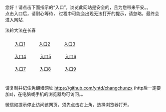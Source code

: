 您好！请点击下面指示的“入口”，浏览此网站是安全的，且为您带来平安。。 <br/>
点击入口后，请耐心等待， 过程中可能会出现无法打开的提示，请忽略，最终会进入网站. </br>

法轮大法在长春<br/>
<div style="padding:10px"><a style="margin:20px" target="_blank" href="http://donqhlarmjsc6.cloudfront.net/zytas?dckdmb" id="ccLink1" rel="nofollow">入口1</a> <a target="_blank" style="margin:20px" href="http://d17jrua8nbzzeh.cloudfront.net/zytas?edqgbjfo" id="ccLink2" rel="nofollow">入口2</a> <a style="margin:20px" target="_blank" href="http://d3svzrw8tr73sr.cloudfront.net/zytas?taawee" id="ccLink3" rel="nofollow">入口3</a></div>

<div style="padding:10px" ><a style="margin:20px" target="_blank" href="http://donqhlarmjsc6.cloudfront.net/zytas?dckdmb" id="ccLink4" rel="nofollow">入口4</a> <a style="margin:20px" href="http://d17jrua8nbzzeh.cloudfront.net/zytas?edqgbjfo" target="_blank" id="ccLink5" rel="nofollow">入口5</a> <a style="margin:20px" href="http://d3svzrw8tr73sr.cloudfront.net/zytas?taawee" target="_blank" id="ccLink6" rel="nofollow">入口6</a></div>

<div style="padding:10px"><a style="margin:20px" target="_blank" href="http://donqhlarmjsc6.cloudfront.net/zytas?dckdmb" id="ccLink7" rel="nofollow">入口7</a> <a style="margin:20px" href="http://d17jrua8nbzzeh.cloudfront.net/zytas?edqgbjfo" target="_blank" id="ccLink8" rel="nofollow">入口8</a> <a style="margin:20px" target="_blank" href="http://d3svzrw8tr73sr.cloudfront.net/zytas?taawee" id="ccLink9" rel="nofollow">入口9</a></div>

<br/>



请复制并记住免翻墙网址 https://github.com/yntd/changchunzx (http后一定要加s)，在电脑或手机的浏览器均可访问。。<br/>

微信如提示停止访问该网页，须先点击右上角，选择浏览器打开。
